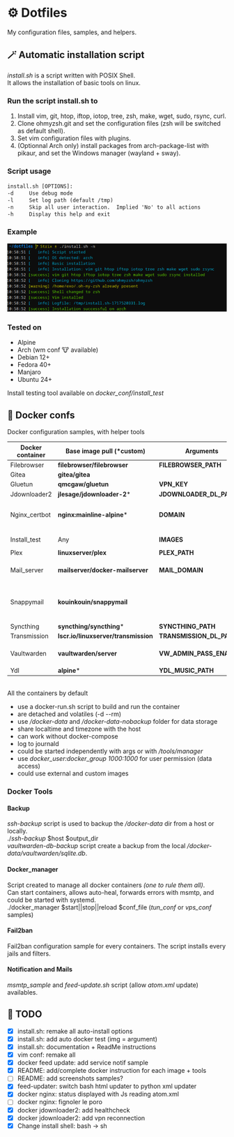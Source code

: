 # ⚙️ Dotfiles
My configuration files, samples, and helpers.

## 🪄 Automatic installation script

*install.sh* is a script written with POSIX Shell.\
It allows the installation of basic tools on linux.

### Run the script install.sh to
1. Install vim, git, htop, iftop, iotop, tree, zsh, make, wget, sudo, rsync, curl.
2. Clone ohmyzsh.git and set the configuration files (zsh will be switched as default shell).
3. Set vim configuration files with plugins.
4. (Optionnal Arch only) install packages from arch-package-list with pikaur, and set the Windows manager (wayland + sway).

### Script usage
```
install.sh [OPTIONS]:
-d     Use debug mode
-l     Set log path (default /tmp)
-n     Skip all user interaction.  Implied 'No' to all actions
-h     Display this help and exit
```

### Example
![script_execution_sample](sample.png)

### Tested on
* Alpine
* Arch (wm conf 🐮 available)
* Debian 12+
* Fedora 40+
* Manjaro
* Ubuntu 24+

Install testing tool available on *docker_conf/install_test*

## 🐳 Docker confs

Docker configuration samples, with helper tools

| Docker container | Base image pull (*custom) | Arguments | Comments |
| --- |  --- |  --- |  --- |
| Filebrowser | **filebrowser/filebrowser** | **FILEBROWSER_PATH** | |
| Gitea | **gitea/gitea** |  | Behind nginx_certbot proxy|
| Gluetun | **qmcgaw/gluetun** | **VPN_KEY** | |
| Jdownloader2 | **jlesage/jdownloader-2*** | **JDOWNLOADER_DL_PATH** | |
| Nginx_certbot | **nginx:mainline-alpine*** | **DOMAIN** | Allows redirection for gitea, vaultwarden, and snappymail containers<br>Creates and renews certifications with certbot automatically |
| Install_test | Any | **IMAGES** | Debian, Ubuntu, Fedora, Alpine, Archlinux, and Manjarolinux/base are used by default |
| Plex | **linuxserver/plex** | **PLEX_PATH** | |
| Mail_server | **mailserver/docker-mailserver** | **MAIL_DOMAIN** | Add/Del mail accounts with *setup-mail.sh*<br>Creates opendkim conf with *setup-opendkim.sh*<br>*smtp_sample* available |
| Snappymail | **kouinkouin/snappymail** | | For the first time configuration use *mail.domain.com/?admin*.<br>Accepts user *admin* and password from */docker-data/snappymail/_data_/_default_/admin_password.txt*<br>Behind nginx_certbot proxy |
| Syncthing | **syncthing/syncthing*** | **SYNCTHING_PATH** | Behind gluetun network |
| Transmission | **lscr.io/linuxserver/transmission** | **TRANSMISSION_DL_PATH** | Behind gluetun network |
| Vaultwarden | **vaultwarden/server** | **VW_ADMIN_PASS_ENABLED** |  **VW_ADMIN_PASS_ENABLED** allows https://VW-DOMAIN/admin access<br>Behind nginx_certbot proxy |
| Ydl | **alpine*** | **YDL_MUSIC_PATH** | Behind gluetun network |

<br>All the containers by default
* use a docker-run.sh script to build and run the container
* are detached and volatiles (-d --rm)
* use */docker-data* and */docker-data-nobackup* folder for data storage
* share localtime and timezone with the host
* can work without docker-compose
* log to journald
* could be started independently with args or with */tools/manager*
* use *docker_user:docker_group 1000:1000* for user permission (data access)
* could use external and custom images

### Docker Tools

#### Backup
*ssh-backup* script is used to backup the */docker-data* dir from a host or locally.\
./*ssh-backup* $host $output_dir\
*vaultwarden-db-backup* script create a backup from the local */docker-data/vaultwarden/sqlite.db*.

#### Docker_manager
Script created to manage all docker containers *(one to rule them all)*.\
Can start containers, allows auto-heal, forwards errors with msmtp, and could be started with systemd.\
./docker_manager $start||stop||reload $conf_file (*tun_conf* or *vps_conf* samples)

#### Fail2ban
Fail2ban configuration sample for every containers. The script installs every jails and filters.

#### Notification and Mails
*msmtp_sample* and *feed-update.sh* script (allow *atom.xml* update) availables.


## 📝 TODO
- [x] install.sh: remake all auto-install options
- [x] install.sh: add auto docker test (img = argument)
- [x] install.sh: documentation + ReadMe instructions
- [x] vim conf: remake all
- [x] docker feed update: add service notif sample
- [x] README: add/complete docker instruction for each image + tools
- [ ] README: add screenshots samples?
- [x] feed-updater: switch bash html updater to python xml updater
- [x] docker nginx: status displayed with Js reading atom.xml
- [ ] docker nginx: fignoler le poro
- [x] docker jdownloader2: add healthcheck
- [x] docker jdownloader2: add vpn reconnection
- [x] Change install shell: bash -> sh
